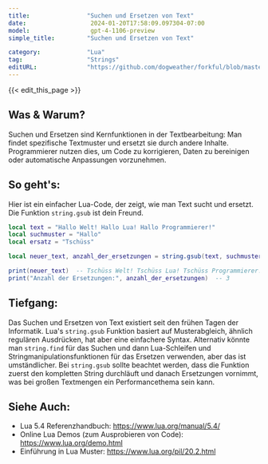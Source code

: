 ```yaml
---
title:                "Suchen und Ersetzen von Text"
date:                  2024-01-20T17:58:09.097304-07:00
model:                 gpt-4-1106-preview
simple_title:         "Suchen und Ersetzen von Text"

category:             "Lua"
tag:                  "Strings"
editURL:              "https://github.com/dogweather/forkful/blob/master/content/de/lua/searching-and-replacing-text.md"
---
```


{{< edit_this_page >}}

## Was & Warum?
Suchen und Ersetzen sind Kernfunktionen in der Textbearbeitung: Man findet spezifische Textmuster und ersetzt sie durch andere Inhalte. Programmierer nutzen dies, um Code zu korrigieren, Daten zu bereinigen oder automatische Anpassungen vorzunehmen.

## So geht's:
Hier ist ein einfacher Lua-Code, der zeigt, wie man Text sucht und ersetzt. Die Funktion `string.gsub` ist dein Freund.

```lua
local text = "Hallo Welt! Hallo Lua! Hallo Programmierer!"
local suchmuster = "Hallo"
local ersatz = "Tschüss"

local neuer_text, anzahl_der_ersetzungen = string.gsub(text, suchmuster, ersatz)

print(neuer_text)  -- Tschüss Welt! Tschüss Lua! Tschüss Programmierer!
print("Anzahl der Ersetzungen:", anzahl_der_ersetzungen)  -- 3
```

## Tiefgang:
Das Suchen und Ersetzen von Text existiert seit den frühen Tagen der Informatik. Lua's `string.gsub` Funktion basiert auf Musterabgleich, ähnlich regulären Ausdrücken, hat aber eine einfachere Syntax. Alternativ könnte man `string.find` für das Suchen und dann Lua-Schleifen und Stringmanipulationsfunktionen für das Ersetzen verwenden, aber das ist umständlicher. Bei `string.gsub` sollte beachtet werden, dass die Funktion zuerst den kompletten String durchläuft und danach Ersetzungen vornimmt, was bei großen Textmengen ein Performancethema sein kann.

## Siehe Auch:
- Lua 5.4 Referenzhandbuch: https://www.lua.org/manual/5.4/
- Online Lua Demos (zum Ausprobieren von Code): https://www.lua.org/demo.html
- Einführung in Lua Muster: https://www.lua.org/pil/20.2.html

